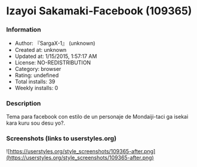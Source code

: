 # Izayoi Sakamaki-Facebook (109365)

### Information
- Author: 『SargaX-1』 (unknown)
- Created at: unknown
- Updated at: 1/15/2015, 1:57:17 AM
- License: NO-REDISTRIBUTION
- Category: browser
- Rating: undefined
- Total installs: 39
- Weekly installs: 0


### Description
Tema para facebook con estilo de un personaje de Mondaiji-taci ga isekai kara kuru sou desu yo?.


### Screenshots (links to userstyles.org)
![https://userstyles.org/style_screenshots/109365-after.png](https://userstyles.org/style_screenshots/109365-after.png)


